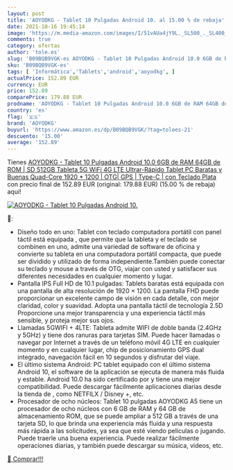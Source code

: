 ```yaml
---
layout: post
title: 'AOYODKG - Tablet 10 Pulgadas Android 10. al 15.00 % de rebaja'
date: 2021-10-16 19:45:14
image: 'https://m.media-amazon.com/images/I/51vAUa4jY9L._SL500_._SL400_.jpg'
comments: true
category: ofertas
author: 'tole.es'
slug: 'B09BQB9VGK-es AOYODKG - Tablet 10 Pulgadas Android 10.0 6GB de RAM 64GB...'
sku: 'B09BQB9VGK-es'
tags: [ 'Informática','Tablets','android','aoyodkg', ]
actualPrice: 152.89 EUR
currency: EUR
price: 152.89
comparePrice: 179.88 EUR
prodname: 'AOYODKG - Tablet 10 Pulgadas Android 10.0 6GB de RAM 64GB de ROM | SD 512GB  Tableta 5G WiFi 4G LTE Ultrar-Rápido Tablet PC Baratas y Buenas Quad-Core 1920 * 1200 | OTG| GPS | Type-C | con Teclado  Plata '
country: 'es'
flag: '🇪🇸'
brand: 'AOYODKG'
buyurl: 'https://www.amazon.es/dp/B09BQB9VGK/?tag=tolees-21'
descuento: '15.00'
average: '152.89'
---
```


Tienes [AOYODKG - Tablet 10 Pulgadas Android 10.0 6GB de RAM 64GB de ROM | SD 512GB  Tableta 5G WiFi 4G LTE Ultrar-Rápido Tablet PC Baratas y Buenas Quad-Core 1920 * 1200 | OTG| GPS | Type-C | con Teclado  Plata ](https://www.amazon.es/dp/B09BQB9VGK/?tag=tolees-21) con precio final de  152.89 EUR (original: 179.88 EUR) (15.00 %  de rebaja) aqui!

[![AOYODKG - Tablet 10 Pulgadas Android 10.](https://m.media-amazon.com/images/I/51vAUa4jY9L._SL500_._SL400_.jpg)](https://www.amazon.es/dp/B09BQB9VGK/?tag=tolees-21)

🔎:

- Diseño todo en uno: Tablet con teclado computadora portátil con panel táctil está equipada , que permite que la tableta y el teclado se combinen en uno, admite una variedad de software de oficina y convierte su tableta en una computadora portátil compacta, que puede ser dividido y utilizado de forma independiente.También puede conectar su teclado y mouse a través de OTG, viajar con usted y satisfacer sus diferentes necesidades en cualquier momento y lugar.
- Pantalla IPS Full HD de 10.1 pulgadas: Tablets baratas está equipada con una pantalla de alta resolución de 1920 × 1200. La pantalla FHD puede proporcionar un excelente campo de visión en cada detalle, con mejor claridad, color y suavidad. Adopta una pantalla táctil de tecnología 2.5D Proporcione una mejor transparencia y una experiencia táctil más sensible, y proteja mejor sus ojos.
- Llamadas 5GWIFI + 4LTE: Tableta admite WIFI de doble banda (2.4GHz y 5GHz) y tiene dos ranuras para tarjetas SIM. Puede hacer llamadas o navegar por Internet a través de un teléfono móvil 4G LTE en cualquier momento y en cualquier lugar, chip de posicionamiento GPS dual integrado, navegación fácil en 10 segundos y disfrutar del viaje.
- El último sistema Android: PC tablet equipado con el último sistema Android 10, el software de la aplicación se ejecuta de manera más fluida y estable. Android 10.0 ha sido certificado por y tiene una mejor compatibilidad. Puede descargar fácilmente aplicaciones diarias desde la tienda de , como NETFILX / Disney +, etc.
- Procesador de ocho núcleos: Tablet 10 pulgadas AOYODKG A5 tiene un procesador de ocho núcleos con 6 GB de RAM y 64 GB de almacenamiento ROM, que se puede ampliar a 512 GB a través de una tarjeta SD, lo que brinda una experiencia más fluida y una respuesta más rápida a las solicitudes, ya sea que esté viendo películas o jugando. Puede traerle una buena experiencia. Puede realizar fácilmente operaciones diarias, y también puede descargar su música, videos, etc.

[🛒 Comprar!!!](https://www.amazon.es/dp/B09BQB9VGK/?tag=tolees-21)
